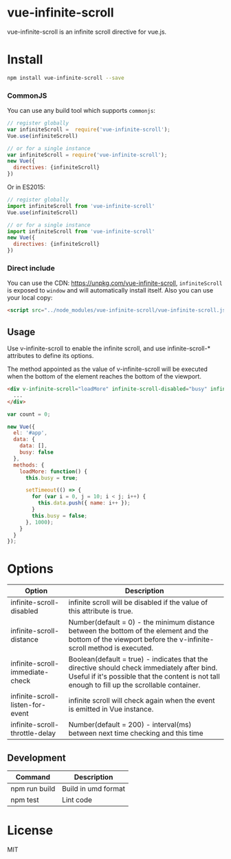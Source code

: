 # vue-infinite-scroll

vue-infinite-scroll is an infinite scroll directive for vue.js.

# Install

```Bash
npm install vue-infinite-scroll --save
```

### CommonJS

You can use any build tool which supports `commonjs`:

```JavaScript
// register globally
var infiniteScroll =  require('vue-infinite-scroll');
Vue.use(infiniteScroll)

// or for a single instance
var infiniteScroll = require('vue-infinite-scroll');
new Vue({
  directives: {infiniteScroll}
})

```

Or in ES2015:

```JavaScript
// register globally
import infiniteScroll from 'vue-infinite-scroll'
Vue.use(infiniteScroll)

// or for a single instance
import infiniteScroll from 'vue-infinite-scroll'
new Vue({
  directives: {infiniteScroll}
})

```

### Direct include

You can use the CDN: https://unpkg.com/vue-infinite-scroll, `infiniteScroll` is exposed to `window` and will automatically install itself. Also you can use your local copy:

```HTML
<script src="../node_modules/vue-infinite-scroll/vue-infinite-scroll.js"></script>
```

## Usage

Use v-infinite-scroll to enable the infinite scroll, and use infinite-scroll-* attributes to define its options.

The method appointed as the value of v-infinite-scroll will be executed when the bottom of the element reaches the bottom of the viewport.

```HTML
<div v-infinite-scroll="loadMore" infinite-scroll-disabled="busy" infinite-scroll-distance="10">
  ...
</div>
```

```JavaScript
var count = 0;

new Vue({
  el: '#app',
  data: {
    data: [],
    busy: false
  },
  methods: {
    loadMore: function() {
      this.busy = true;

      setTimeout(() => {
        for (var i = 0, j = 10; i < j; i++) {
          this.data.push({ name: i++ });
        }
        this.busy = false;
      }, 1000);
    }
  }
});
```

# Options

| Option | Description |
| ----- | ----- |
| infinite-scroll-disabled | infinite scroll will be disabled if the value of this attribute is true. |
| infinite-scroll-distance | Number(default = 0) - the minimum distance between the bottom of the element and the bottom of the viewport before the v-infinite-scroll method is executed. |
| infinite-scroll-immediate-check | Boolean(default = true) - indicates that the directive should check immediately after bind. Useful if it's possible that the content is not tall enough to fill up the scrollable container. |
| infinite-scroll-listen-for-event | infinite scroll will check again when the event is emitted in Vue instance. |
| infinite-scroll-throttle-delay | Number(default = 200) - interval(ms) between next time checking and this time  |

## Development

|Command|Description|
|---|---|
|npm run build|Build in umd format|
|npm test|Lint code|

# License

MIT
